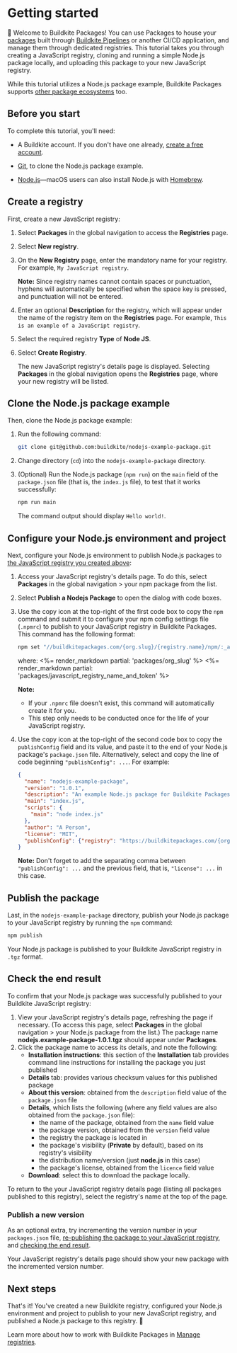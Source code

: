 # Getting started

👋 Welcome to Buildkite Packages! You can use Packages to house your [packages](/docs/packages#package-creation-tools) built through [Buildkite Pipelines](/docs/pipelines) or another CI/CD application, and manage them through dedicated registries. This tutorial takes you through creating a JavaScript registry, cloning and running a simple Node.js package locally, and uploading this package to your new JavaScript registry.

While this tutorial utilizes a Node.js package example, Buildkite Packages supports [other package ecosystems](/docs/packages/manage-registries#create-a-registry-manage-packages-in-a-registry) too.

## Before you start

To complete this tutorial, you'll need:

- A Buildkite account. If you don't have one already, <a href="<%= url_helpers.signup_path %>">create a free account</a>.

- [Git](https://git-scm.com/downloads), to clone the Node.js package example.

- [Node.js](https://nodejs.org/en/download)—macOS users can also install Node.js with [Homebrew](https://formulae.brew.sh/formula/node).

## Create a registry

First, create a new JavaScript registry:

1. Select **Packages** in the global navigation to access the **Registries** page.
1. Select **New registry**.
1. On the **New Registry** page, enter the mandatory name for your registry. For example, `My JavaScript registry`.

    **Note:** Since registry names cannot contain spaces or punctuation, hyphens will automatically be specified when the space key is pressed, and punctuation will not be entered.

1. Enter an optional **Description** for the registry, which will appear under the name of the registry item on the **Registries** page. For example, `This is an example of a JavaScript registry`.
1. Select the required registry **Type** of **Node JS**.
1. Select **Create Registry**.

    The new JavaScript registry's details page is displayed. Selecting **Packages** in the global navigation opens the **Registries** page, where your new registry will be listed.

## Clone the Node.js package example

Then, clone the Node.js package example:

1. Run the following command:

    ```bash
    git clone git@github.com:buildkite/nodejs-example-package.git
    ```

1. Change directory (`cd`) into the `nodejs-example-package` directory.
1. (Optional) Run the Node.js package (`npm run`) on the `main` field of the `package.json` file (that is, the `index.js` file), to test that it works successfully:

    ```bash
    npm run main
    ```

    The command output should display `Hello world!`.

## Configure your Node.js environment and project

Next, configure your Node.js environment to publish Node.js packages to [the JavaScript registry you created above](#create-a-registry):

1. Access your JavaScript registry's details page. To do this, select **Packages** in the global navigation > your npm package from the list.
1. Select **Publish a Nodejs Package** to open the dialog with code boxes.
1. Use the copy icon at the top-right of the first code box to copy the `npm` command and submit it to configure your npm config settings file (`.npmrc`) to publish to your JavaScript registry in Buildkite Packages. This command has the following format:

    ```bash
    npm set "//buildkitepackages.com/{org.slug}/{registry.name}/npm/:_authToken" registry-write-token
    ```

    where:
    <%= render_markdown partial: 'packages/org_slug' %>
    <%= render_markdown partial: 'packages/javascript_registry_name_and_token' %>

    **Note:**
    * If your `.npmrc` file doesn't exist, this command will automatically create it for you.
    * This step only needs to be conducted once for the life of your JavaScript registry.

1. Use the copy icon at the top-right of the second code box to copy the `publishConfig` field and its value, and paste it to the end of your Node.js package's `package.json` file. Alternatively, select and copy the line of code beginning `"publishConfig": ...`. For example:

    ```json
    {
      "name": "nodejs-example-package",
      "version": "1.0.1",
      "description": "An example Node.js package for Buildkite Packages",
      "main": "index.js",
      "scripts": {
        "main": "node index.js"
      },
      "author": "A Person",
      "license": "MIT",
      "publishConfig": {"registry": "https://buildkitepackages.com/{org.slug}/{registry.name}/npm/"}
    }
    ```

    **Note:** Don't forget to add the separating comma between `"publishConfig": ...` and the previous field, that is, `"license": ...` in this case.

## Publish the package

Last, in the `nodejs-example-package` directory, publish your Node.js package to your JavaScript registry by running the `npm` command:

```bash
npm publish
```

Your Node.js package is published to your Buildkite JavaScript registry in `.tgz` format.

## Check the end result

To confirm that your Node.js package was successfully published to your Buildkite JavaScript registry:

1. View your JavaScript registry's details page, refreshing the page if necessary. (To access this page, select **Packages** in the global navigation > your Node.js package from the list.) The package name **nodejs.example-package-1.0.1.tgz** should appear under **Packages**.
1. Click the package name to access its details, and note the following:
    * **Installation instructions**: this section of the **Installation** tab provides command line instructions for installing the package you just published
    * **Details** tab: provides various checksum values for this published package
    * **About this version**: obtained from the `description` field value of the `package.json` file
    * **Details**, which lists the following (where any field values are also obtained from the `package.json` file):
        - the name of the package, obtained from the `name` field value
        - the package version, obtained from the `version` field value
        - the registry the package is located in
        - the package's visibility (**Private** by default), based on its registry's visibility
        - the distribution name/version (just **node.js** in this case)
        - the package's license, obtained from the `licence` field value
    * **Download**: select this to download the package locally.

To return to the your JavaScript registry details page (listing all packages published to this registry), select the registry's name at the top of the page.

### Publish a new version

As an optional extra, try incrementing the version number in your `packages.json` file, [re-publishing the package to your JavaScript registry](#publish-the-package), and [checking the end result](#check-the-end-result).

Your JavaScript registry's details page should show your new package with the incremented version number.

## Next steps

That's it! You've created a new Buildkite registry, configured your Node.js environment and project to publish to your new JavaScript registry, and published a Node.js package to this registry. 🎉

Learn more about how to work with Buildkite Packages in [Manage registries](/docs/packages/manage-registries).
